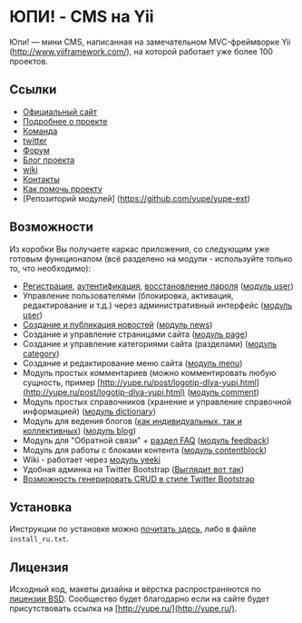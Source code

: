 ЮПИ! - CMS на Yii
=================

Юпи! — мини CMS, написанная на замечательном MVC-фреймворке Yii (http://www.yiiframework.com/),
на которой работает уже более 100 проектов.


Ссылки
------
* [Официальный сайт](http://yupe.ru/)
* [Подробнее о проекте](http://yupe.ru/pages/help)
* [Команда](http://yupe.ru/pages/team)
* [twitter](https://twitter.com/#!/YupeCms)
* [Форум](http://yupe.ru/talk/)
* [Блог проекта](http://yupe.ru/index.php/blog/yupe-mini-cms-yii)
* [wiki](http://yupe.ru/wiki/default/pageIndex)
* [Контакты](http://yupe.ru/feedback/index)
* [Как помочь проекту](http://yupe.ru/pages/help)
* [Репозиторий модулей] (https://github.com/yupe/yupe-ext)

Возможности
-----------

Из коробки Вы получаете каркас приложения, со следующим уже готовым
функционалом (всё разделено на модули - используйте только то, что необходимо):

* [Регистрация](http://yupe.ru/registration), [аутентификация](http://yupe.ru/login), [восстановление пароля](http://yupe.ru/recovery) ([модуль user](https://github.com/yupe/yupe/tree/master/protected/modules/user))
* Управление пользователями (блокировка, активация, редактирование и т.д.) через административный интерфейс ([модуль user](https://github.com/yupe/yupe/tree/master/protected/modules/user))
* [Создание и публикация новостей](http://yupe.ru/story/ocherednoy-sayt-na-yupi) ([модуль news](https://github.com/yupe/yupe/tree/master/protected/modules/news))
* Создание и управление страницами сайта ([модуль page](https://github.com/yupe/yupe/tree/master/protected/modules/page))
* Создание и управление категориями сайта (разделами) ([модуль category](https://github.com/yupe/yupe/tree/master/protected/modules/category))
* Создание и редактирование меню сайта ([модуль menu](https://github.com/yupe/yupe/tree/master/protected/modules/menu))
* Модуль простых комментариев (можно комментировать любую сущность, пример [http://yupe.ru/post/logotip-dlya-yupi.html](http://yupe.ru/post/logotip-dlya-yupi.html) ([модуль comment](https://github.com/yupe/yupe/tree/master/protected/modules/comment))
* Модуль простых справочников (хранение и управление справочной информацией) ([модуль dictionary](https://github.com/yupe/yupe/tree/master/protected/modules/dictionary))
* Модуль для ведения блогов ([как индивидуальных, так и коллективных](http://yupe.ru/blog/yupe-mini-cms-yii)) ([модуль blog](https://github.com/yupe/yupe/tree/master/protected/modules/blog))
* Модуль для "Обратной связи" + [раздел FAQ](http://yupe.ru/faq) ([модуль feedback](https://github.com/yupe/yupe/tree/master/protected/modules/feedback))
* Модуль для работы с блоками контента ([модуль contentblock](https://github.com/yupe/yupe/tree/master/protected/modules/contentblock))
* Wiki - работает через [модуль yeeki](http://rmcreative.ru/blog/post/yeeki)
* Удобная админка на Twitter Bootstrap  ([Выглядит вот так](http://yupe.ru/gallery/gallery/show/1))
* [Возможность генерировать CRUD в стиле Twitter Bootstrap](https://github.com/yupe/yupe/tree/master/protected/modules/yupe/extensions/yupe)

Установка
---------

Инструкции по установке можно [почитать здесь](http://yupe.ru/wiki/default/view?uid=%D0%A3%D1%81%D1%82%D0%B0%D0%BD%D0%BE%D0%B2%D0%BA%D0%B0), либо в файле `install_ru.txt`.

Лицензия
--------

Исходный код, макеты дизайна и вёрстка распространяются по [лицензии BSD](http://ru.wikipedia.org/wiki/%D0%9B%D0%B8%D1%86%D0%B5%D0%BD%D0%B7%D0%B8%D1%8F_BSD).
Сообщество будет благодарно если на сайте будет присутствовать ссылка на [http://yupe.ru/](http://yupe.ru/).
